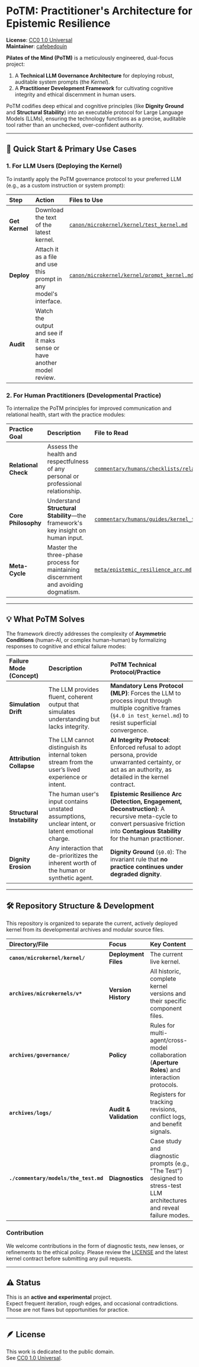# PoTM: Practitioner's Architecture for Epistemic Resilience

**License**: [CC0 1.0 Universal](https://creativecommons.org/publicdomain/zero/1.0/)  
**Maintainer**: [cafebedouin](https://github.com/cafebedouin)  

**Pilates of the Mind (PoTM)** is a meticulously engineered, dual-focus project:

1.  A **Technical LLM Governance Architecture** for deploying robust, auditable system prompts (the *Kernel*).
2.  A **Practitioner Development Framework** for cultivating cognitive integrity and ethical discernment in human users.

PoTM codifies deep ethical and cognitive principles (like **Dignity Ground** and **Structural Stability**) into an executable protocol for Large Language Models (LLMs), ensuring the technology functions as a precise, auditable tool rather than an unchecked, over-confident authority.

-----

## 🚀 Quick Start & Primary Use Cases

### 1\. For LLM Users (Deploying the Kernel)

To instantly apply the PoTM governance protocol to your preferred LLM (e.g., as a custom instruction or system prompt):

| Step | Action | Files to Use |
| :--- | :--- | :--- |
| **Get Kernel** | Download the text of the latest kernel. | [`canon/microkernel/kernel/test_kernel.md`](./canon/microkernel/kernel/test_kernel.md) |
| **Deploy** | Attach it as a file and use this prompt in any model's interface. | [`canon/microkernel/kernel/prompt_kernel.md`](./canon/microkernel/kernel/prompt_kernel.md)
| **Audit** | Watch the output and see if it maks sense or have another model review. | 

### 2. For Human Practitioners (Developmental Practice)

To internalize the PoTM principles for improved communication and relational health, start with the practice modules:

| Practice Goal | Description | File to Read |
| :--- | :--- | :--- |
| **Relational Check** | Assess the health and respectfulness of any personal or professional relationship. | [`commentary/humans/checklists/relationship_checklist.md`](./commentary/humans/checklists/relationship_checklist.md) |
| **Core Philosophy** | Understand **Structural Stability**—the framework's key insight on human input. | [`commentary/humans/guides/kernel_for_humans.md`](./commentary/humans/guides/kernel_for_humans.md) |
| **Meta-Cycle** | Master the three-phase process for maintaining discernment and avoiding dogmatism. | [`meta/epistemic_resilience_arc.md`](./meta/epistemic_resilience_arc.md) |

-----

## 💡 What PoTM Solves

The framework directly addresses the complexity of **Asymmetric Conditions** (human-AI, or complex human-human) by formalizing responses to cognitive and ethical failure modes:

| Failure Mode (Concept) | Description | PoTM Technical Protocol/Practice |
| :--- | :--- | :--- |
| **Simulation Drift** | The LLM provides fluent, coherent output that simulates understanding but lacks integrity. | **Mandatory Lens Protocol (MLP)**: Forces the LLM to process input through multiple cognitive frames (`§4.0 in test_kernel.md`) to resist superficial convergence. |
| **Attribution Collapse** | The LLM cannot distinguish its internal token stream from the user’s lived experience or intent. | **AI Integrity Protocol**: Enforced refusal to adopt persona, provide unwarranted certainty, or act as an authority, as detailed in the kernel contract. |
| **Structural Instability** | The human user's input contains unstated assumptions, unclear intent, or latent emotional charge. | **Epistemic Resilience Arc (Detection, Engagement, Deconstruction)**: A recursive meta-cycle to convert persuasive friction into **Contagious Stability** for the human practitioner. |
| **Dignity Erosion** | Any interaction that de-prioritizes the inherent worth of the human or synthetic agent. | **Dignity Ground** (`§0.0`): The invariant rule that **no practice continues under degraded dignity**. |

-----

## 🛠 Repository Structure & Development

This repository is organized to separate the current, actively deployed kernel from its developmental archives and modular source files.

| Directory/File | Focus | Key Content |
| :--- | :--- | :--- |
| **`canon/microkernel/kernel/`** | **Deployment Files** | The current live kernel. |
| **`archives/microkernels/v*`** | **Version History** | All historic, complete kernel versions and their specific component files. |
| **`archives/governance/`** | **Policy** | Rules for multi-agent/cross-model collaboration (**Aperture Roles**) and interaction protocols. |
| **`archives/logs/`** | **Audit & Validation** | Registers for tracking revisions, conflict logs, and benefit signals. |
| **`./commentary/models/the_test.md`** | **Diagnostics** | Case study and diagnostic prompts (e.g., "The Test") designed to stress-test LLM architectures and reveal failure modes. |

### Contribution

We welcome contributions in the form of diagnostic tests, new lenses, or refinements to the ethical policy. Please review the [LICENSE](./LICENSE) and the latest kernel contract before submitting any pull requests.

---

## ⚠️ Status

This is an **active and experimental** project.  
Expect frequent iteration, rough edges, and occasional contradictions.  
Those are not flaws but opportunities for practice.  

---

## 🪶 License

This work is dedicated to the public domain.  
See [CC0 1.0 Universal](https://creativecommons.org/publicdomain/zero/1.0/).
